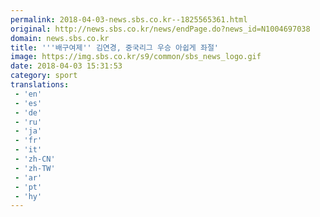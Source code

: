 ```yaml
---
permalink: 2018-04-03-news.sbs.co.kr--1825565361.html
original: http://news.sbs.co.kr/news/endPage.do?news_id=N1004697038
domain: news.sbs.co.kr
title: '''배구여제'' 김연경, 중국리그 우승 아쉽게 좌절'
image: https://img.sbs.co.kr/s9/common/sbs_news_logo.gif
date: 2018-04-03 15:31:53
category: sport
translations: 
 - 'en'
 - 'es'
 - 'de'
 - 'ru'
 - 'ja'
 - 'fr'
 - 'it'
 - 'zh-CN'
 - 'zh-TW'
 - 'ar'
 - 'pt'
 - 'hy'
---
```


